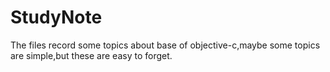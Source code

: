 StudyNote
=========

The files record some topics about base of objective-c,maybe some topics are simple,but these are easy to forget.
